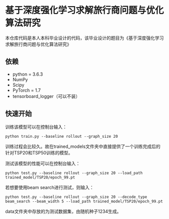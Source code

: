 # 基于深度强化学习求解旅行商问题与优化算法研究
本仓库代码是本人本科毕业设计的代码，该毕业设计的题目为《基于深度强化学习求解旅行商问题与优化算法研究》

## 依赖

* python = 3.6.3
* NumPy
* Scipy
* PyTorch = 1.7
* tensorboard_logger（可以不装）

## 快速开始

训练该模型可以在控制台输入：

```
python train.py --baseline rollout --graph_size 20
```

训练过程会比较久。故在trained_models文件夹中直接提供了一个训练完成后的针对TSP20和TSP50训练的模型。

测试该模型的性能可以在控制台输入：

```
python test.py --baseline rollout --graph_size 20 --load_path trained_model/TSP20/epoch_99.pt
```

若想要使用beam search进行测试，则输入：

```
python test.py --baseline rollout --graph_size 20 --decode_type beam_search --beam_width 5 --load_path trained_model/TSP20/epoch_99.pt
```



data文件夹中存放的为测试数据集，由随机种子1234生成。
